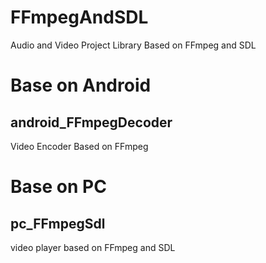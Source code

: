 # FFmpegAndSDL
Audio and Video Project Library Based on FFmpeg and SDL

# Base on Android
## android_FFmpegDecoder
   Video Encoder Based on FFmpeg
  
  
# Base on PC
## pc_FFmpegSdl
  video player based on FFmpeg and SDL
